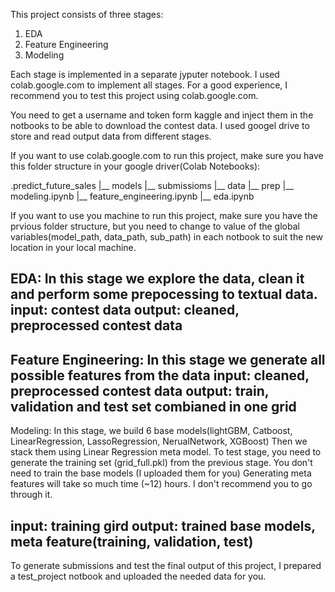 This project consists of three stages:
1. EDA
2. Feature Engineering
3. Modeling

Each stage is implemented in a separate jyputer notebook. I used colab.google.com to implement all stages.
For a good experience, I recommend you to test this project using colab.google.com.

You need to get a username and token form kaggle and inject them in the notbooks to be able to download the contest data.
I used googel drive to store and read output data from different stages.

If you want to use colab.google.com to run this project, make sure you have this folder structure in your google driver(Colab Notebooks):

.predict_future_sales
|__ models
|__ submissioms
|__ data
    |__ prep
|__ modeling.ipynb
|__ feature_engineering.ipynb
|__ eda.ipynb

If you want to use you machine to run this project, make sure you have the prvious folder structure, but you need 
to change to value of the global variables(model_path, data_path, sub_path) in each notbook to suit the new location in your local machine.



EDA:
In this stage we explore the data, clean it and perform some prepocessing to textual data.
input: contest data
output: cleaned, preprocessed contest data
----------------

Feature Engineering:
In this stage we generate all possible features from the data
input: cleaned, preprocessed contest data
output: train, validation and test set combianed in one grid
---------------------

Modeling:
In this stage, we build 6 base models(lightGBM, Catboost, LinearRegression, LassoRegression, NerualNetwork, XGBoost)
Then we stack them using Linear Regression meta model.
To test stage, you need to generate the training set (grid_full.pkl) from the previous stage.
You don't need to train the base models (I uploaded them for you)
Generating meta features will take so much time (~12) hours. I don't recommend you to go through it. 

input: training gird
output: trained base models, meta feature(training, validation, test)
-----------------------

To generate submissions and test the final output of this project, I prepared a test_project notbook and uploaded the
needed data for you.